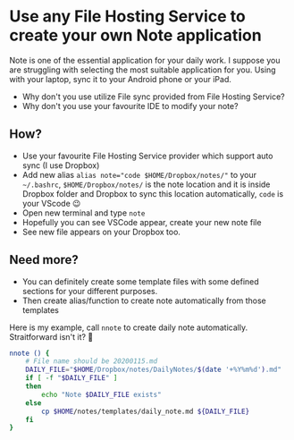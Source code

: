 # Use any File Hosting Service to create your own Note application

Note is one of the essential application for your daily work. I suppose you are struggling with selecting the most suitable application for you. Using with your laptop, sync it to your Android phone or your iPad.

- Why don't you use utilize File sync provided from File Hosting Service?
- Why don't you use your favourite IDE to modify your note?

## How?

- Use your favourite File Hosting Service provider which support auto sync (I use Dropbox)
- Add new alias `alias note="code $HOME/Dropbox/notes/"` to your `~/.bashrc`, `$HOME/Dropbox/notes/` is the note location and it is inside Dropbox folder and Dropbox to sync this location automatically, `code` is your VScode 😉
- Open new terminal and type `note`
- Hopefully you can see VSCode appear, create your new note file
- See new file appears on your Dropbox too.

## Need more?

- You can definitely create some template files with some defined sections for your different purposes. 
- Then create alias/function to create note automatically from those templates

Here is my example, call `nnote` to create daily note automatically. Straitforward isn't it? 💃

```bash
nnote () {
    # File name should be 20200115.md
	DAILY_FILE="$HOME/Dropbox/notes/DailyNotes/$(date '+%Y%m%d').md"
	if [ -f "$DAILY_FILE" ]
	then
		echo "Note $DAILY_FILE exists"
	else
		cp $HOME/notes/templates/daily_note.md ${DAILY_FILE}
	fi
}
```
